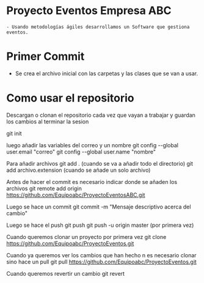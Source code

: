 ﻿# Proyecto Eventos Empresa ABC
    - Usando metodologías ágiles desarrollamos un Software que gestiona eventos.
    
# Primer Commit

  - Se crea el archivo inicial con las carpetas y las clases que se van a usar.
 
# Como usar el repositorio

Descargan o clonan el repositorio cada vez que vayan a trabajar y guardan los cambios al terminar la sesion

git init

luego añadir las variables del correo y un nombre 
git config --global user.email "correo" 
git config --global user.name "nombre"

Para añadir archivos 
git add . (cuando se va a añadir todo el directorio) 
git add archivo.extension (cuando se añade un solo archivo)

Antes de hacer el commit es necesario indicar donde se añaden los archivos git remote add origin https://github.com/Equipoabc/ProyectoEventosABC.git

Luego se hace un commit 
git commit -m "Mensaje descriptivo acerca del cambio"

Luego se hace el push 
git push git push -u origin master (por primera vez)

Cuando queremos clonar un proyecto por primera vez 
git clone https://github.com/Equipoabc/ProyectoEventos.git

Cuando ya queremos ver los cambios que han hecho n es necesario clonar sino hace un pull 
git pull https://github.com/Equipoabc/ProyectoEventos.git

Cuando queremos revertir un cambio 
git revert <codigo del commit>

